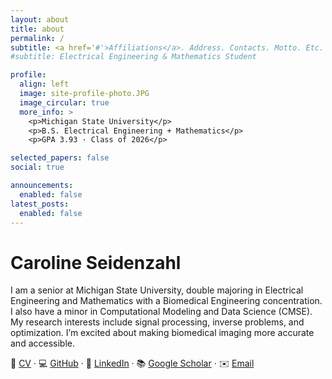 ```yaml
---
layout: about
title: about
permalink: /
subtitle: <a href='#'>Affiliations</a>. Address. Contacts. Motto. Etc.
#subtitle: Electrical Engineering & Mathematics Student

profile:
  align: left
  image: site-profile-photo.JPG
  image_circular: true
  more_info: >
    <p>Michigan State University</p>
    <p>B.S. Electrical Engineering + Mathematics</p>
    <p>GPA 3.93 · Class of 2026</p>

selected_papers: false
social: true

announcements:
  enabled: false
latest_posts:
  enabled: false
---
```


# Caroline Seidenzahl

I am a senior at Michigan State University, double majoring in Electrical Engineering and Mathematics with a Biomedical Engineering concentration. I also have a minor in Computational Modeling and Data Science (CMSE).
My research interests include signal processing, inverse problems, and optimization. I’m excited about making biomedical imaging more accurate and accessible.

📄 [CV](assets/Caroline_Seidenzahl_CV.pdf) · 💻 [GitHub](https://github.com/seidenza) · 🔗 [LinkedIn](https://linkedin.com/in/seidenza) · 📚 [Google Scholar](#) · ✉️ [Email](mailto:seidenza@msu.edu)
